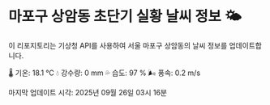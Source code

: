 
# 마포구 상암동 초단기 실황 날씨 정보 🌤️

이 리포지토리는 기상청 API를 사용하여 서울 마포구 상암동의 날씨 정보를 업데이트합니다. 

🌡️ 기온: 18.1 ℃
💧 강수량: 0 mm
💦 습도: 97 %
🌬️ 풍속: 0.2 m/s

마지막 업데이트 시각: 2025년 09월 26일 03시 16분    
